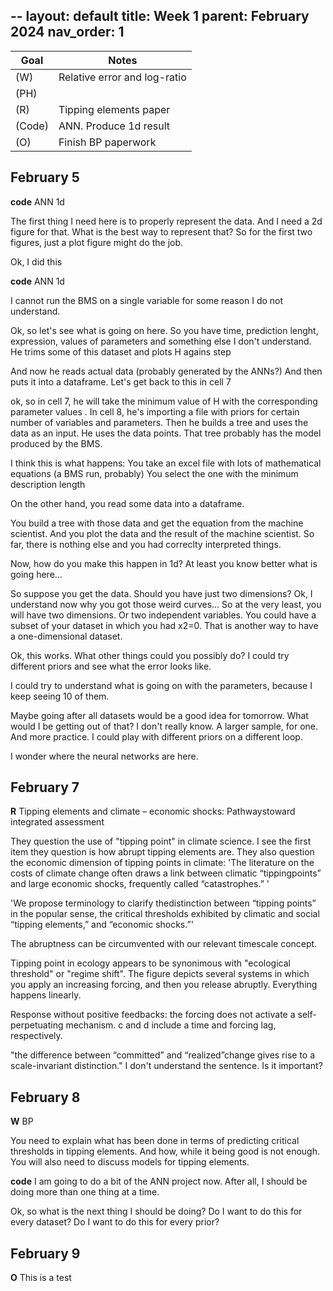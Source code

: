 --
layout: default
title: Week 1
parent: February 2024
nav_order: 1
---


| Goal | Notes |
| ----------- | ----------- |
|(W)|Relative error and log-ratio |
|(PH)| |
|(R)|Tipping elements paper |
|(Code)|ANN. Produce 1d result |
|(O)|Finish BP paperwork |


## February 5

**code** ANN 1d

The first thing I need here is to properly represent the data.
And I need a 2d figure for that. What is the best way to represent that?
So for the first two figures, just a plot figure might do the job.

Ok, I did this

**code** ANN 1d

I cannot run the BMS on a single variable for some reason I do not understand.

Ok, so let's see what is going on here. So you have time, prediction lenght, expression, values of parameters and something else I don't understand.
He trims some of this dataset and plots H agains step

And now he reads actual data (probably generated by the ANNs?) And then puts it into a dataframe. Let's get back to this in cell 7

ok, so in cell 7, he will take the minimum value of H with the corresponding parameter values
.
In cell 8, he's importing a file with priors for certain number of variables and parameters.
Then he builds a tree and uses the data as an input. He uses the data points.
That tree probably has the model produced by the BMS.

I think this is what happens:
 You take an excel file with lots of mathematical equations (a BMS run, probably)
 You select the one with the minimum description length

On the other hand, you read some data into a dataframe.

You build a tree with those data and get the equation from the machine scientist.
And you plot the data and the result of the machine scientist. So far, there is nothing else and you had correclty interpreted things.

Now, how do you make this happen in 1d? At least you know better what is going here...


So suppose you get the data. Should you have just two dimensions?
Ok, I understand now why you got those weird curves...
So at the very least, you will have two dimensions. Or two independent variables.
You could have a subset of your dataset in which you had x2=0. That is another way to have a one-dimensional dataset.

Ok, this works. What other things could you possibly do?
I could try different priors and see what the error looks like.

I could try to understand what is going on with the parameters, because I keep seeing 10 of them.

Maybe going after all datasets would be a good idea for tomorrow. What would I be getting out of that? I don't really know. A larger sample, for one. And more practice.
I could play with different priors on a different loop.

I wonder where the neural networks are here.

## February 7

**R** Tipping elements and climate – economic shocks: Pathwaystoward integrated assessment

They question the use of "tipping point" in climate science. I see the first item they question is how abrupt tipping elements are. They also question the economic dimension of tipping points in climate:
'The literature on the costs of climate change often draws a link between climatic “tippingpoints” and large economic shocks, frequently called “catastrophes.” '

'We propose terminology to clarify thedistinction between “tipping points” in the popular sense, the critical thresholds exhibited by climatic and social “tipping elements,” and “economic shocks.”'

The abruptness can be circumvented with our relevant timescale concept.

Tipping point in ecology appears to be synonimous with "ecological threshold" or "regime shift".
The figure depicts several systems in which you apply an increasing forcing, and then you release abruptly. Everything happens linearly.

Response without positive feedbacks: the forcing does not activate a self-perpetuating mechanism.
c and d include a time and forcing lag, respectively.

"the difference between “committed” and “realized”change gives rise to a scale-invariant distinction." I don't understand the sentence. Is it important?


## February 8

**W** BP

You need to explain what has been done in terms of predicting critical thresholds in tipping elements. And how, while it being good is not enough.
You will also need to discuss models for tipping elements.

**code** I am going to do a bit of the ANN project now. After all, I should be doing more than one thing at a time.

Ok, so what is the next thing I should be doing?
Do I want to do this for every dataset?
Do I want to do this for every prior?

## February 9

**O** This is a test